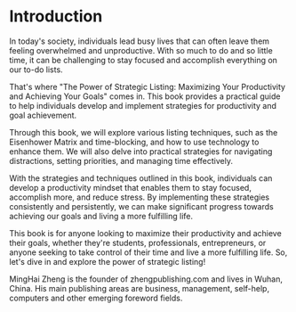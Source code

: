# Introduction

In today's society, individuals lead busy lives that can often leave them feeling overwhelmed and unproductive. With so much to do and so little time, it can be challenging to stay focused and accomplish everything on our to-do lists.

That's where "The Power of Strategic Listing: Maximizing Your Productivity and Achieving Your Goals" comes in. This book provides a practical guide to help individuals develop and implement strategies for productivity and goal achievement.

Through this book, we will explore various listing techniques, such as the Eisenhower Matrix and time-blocking, and how to use technology to enhance them. We will also delve into practical strategies for navigating distractions, setting priorities, and managing time effectively.

With the strategies and techniques outlined in this book, individuals can develop a productivity mindset that enables them to stay focused, accomplish more, and reduce stress. By implementing these strategies consistently and persistently, we can make significant progress towards achieving our goals and living a more fulfilling life.

This book is for anyone looking to maximize their productivity and achieve their goals, whether they're students, professionals, entrepreneurs, or anyone seeking to take control of their time and live a more fulfilling life. So, let's dive in and explore the power of strategic listing!


MingHai Zheng is the founder of zhengpublishing.com and lives in Wuhan, China. His main publishing areas are business, management, self-help, computers and other emerging foreword fields.
